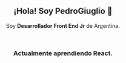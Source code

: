  <h2 align="center">¡Hola! Soy PedroGiuglio 👋</h2>
</p>
<p align="center">Soy <strong>Desarrollador Front End Jr</strong> de Argentina.<br/></p>
<br />



<h3 align="center">Actualmente aprendiendo React. </h3>
